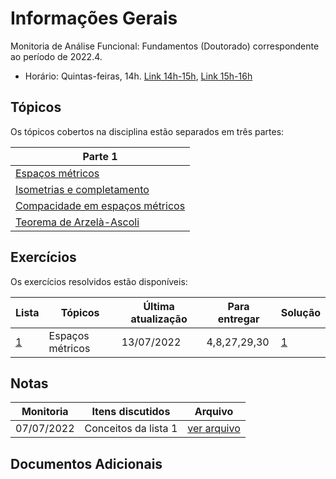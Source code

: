 # Informações Gerais 

Monitoria de Análise Funcional: Fundamentos (Doutorado) correspondente ao período de 2022.4.  

- Horário: Quintas-feiras, 14h. [Link 14h-15h](meet.google.com/crb-jvfo-pqy), [Link 15h-16h](meet.google.com/tcg-fxzx-mwx)

## Tópicos

Os tópicos cobertos na disciplina estão separados em três partes:

|Parte 1|
|-------|
|[Espaços métricos](/ta-sessions/functional_analysis/metric_spaces)|
|[Isometrias e completamento](/ta-sessions/functional_analysis/isometries)|
|[Compacidade em espaços métricos](/ta-sessions/functional_analysis/compactness)|
|[Teorema de Arzelà-Ascoli](/ta-sessions/functional_analysis/arzela)|

## Exercícios 

Os exercícios resolvidos estão disponíveis:

|Lista|Tópicos|Última atualização|Para entregar|Solução|
|-----|-------|------------------|-------------|-------|
|[1](https://lucasmoschen.github.io/files/disciplines/functional-analysis/paper_sheet_metric_spaces.pdf)|Espaços métricos|13/07/2022|4,8,27,29,30|[1](https://lucasmoschen.github.io/files/disciplines/functional-analysis/paper_sheet_metric_spaces_solutions.pdf)|

## Notas

|Monitoria|Itens discutidos|Arquivo|
|---------|----------------|-------|
|07/07/2022|Conceitos da lista 1|[ver arquivo](https://lucasmoschen.github.io/files/disciplines/functional-analysis/monitoria_07_07_2022.pdf)|

## Documentos Adicionais